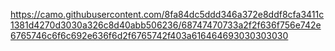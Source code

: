 https://camo.githubusercontent.com/8fa84dc5ddd346a372e8ddf8cfa3411c1381d4270d3030a326c8d40abb506236/68747470733a2f2f636f756e742e6765746c6f6c692e636f6d2f6765742f403a616464693030303030
